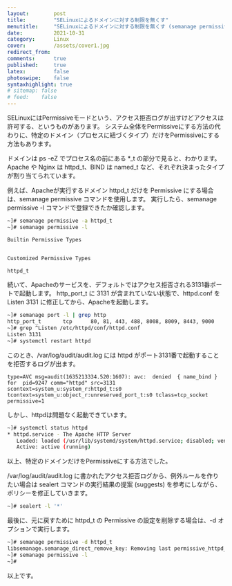 ```yaml
---
layout:        post
title:         "SELinuxによるドメインに対する制限を無くす"
menutitle:     "SELinuxによるドメインに対する制限を無くす (semanage permissive)"
date:          2021-10-31
category:      Linux
cover:         /assets/cover1.jpg
redirect_from:
comments:      true
published:     true
latex:         false
photoswipe:    false
syntaxhighlight: true
# sitemap: false
# feed:    false
---
```


SELinuxにはPermissiveモードという、アクセス拒否ログが出すけどアクセスは許可する、というものがあります。
システム全体をPermissiveにする方法の代わりに、特定のドメイン（プロセスに紐づくタイプ）だけをPermissiveにする方法もあります。

ドメインは ps -eZ でプロセス名の前にある *_t の部分で見ると、わかります。
Apache や Nginx は httpd_t、BIND は named_t など、それぞれ決まったタイプが割り当てられています。

例えば、Apacheが実行するドメイン httpd_t だけを Permissive にする場合は、semanage permissive コマンドを使用します。
実行したら、semanage permissive -l コマンドで登録できたか確認します。
```bash
~]# semanage permissive -a httpd_t
~]# semanage permissive -l

Builtin Permissive Types


Customized Permissive Types

httpd_t
```

<!--
~]# semodule -l | grep permissive
permissive_httpd_t
permissivedomains
-->

続いて、Apacheのサービスを、デフォルトではアクセス拒否される3131番ポートで起動します。
http_port_t に 3131 が含まれていない状態で、httpd.conf を Listen 3131 に修正してから、Apacheを起動します。
```bash
~]# semanage port -l | grep http
http_port_t       tcp      80, 81, 443, 488, 8008, 8009, 8443, 9000
~]# grep ^Listen /etc/httpd/conf/httpd.conf
Listen 3131
~]# systemctl restart httpd
```

このとき、/var/log/audit/audit.log には httpd がポート3131番で起動することを拒否するログが出ます。
```
type=AVC msg=audit(1635213334.520:1607): avc:  denied  { name_bind } for  pid=9247 comm="httpd" src=3131 scontext=system_u:system_r:httpd_t:s0 tcontext=system_u:object_r:unreserved_port_t:s0 tclass=tcp_socket permissive=1
```
しかし、httpdは問題なく起動できています。
```bash
~]# systemctl status httpd
* httpd.service - The Apache HTTP Server
   Loaded: loaded (/usr/lib/systemd/system/httpd.service; disabled; vendor preset: disabled)
   Active: active (running)
```
以上、特定のドメインだけをPermissiveにする方法でした。

/var/log/audit/audit.log に書かれたアクセス拒否ログから、例外ルールを作りたい場合は sealert コマンドの実行結果の提案 (suggests) を参考にしながら、ポリシーを修正していきます。

```bash
~]# sealert -l '*'
```

最後に、元に戻すために httpd_t の Permissive の設定を削除する場合は、-d オプションで実行します。
```bash
~]# semanage permissive -d httpd_t
libsemanage.semanage_direct_remove_key: Removing last permissive_httpd_t module (no other permissive_httpd_t module exists at another priority).
~]# semanage permissive -l
~]#
```

以上です。
